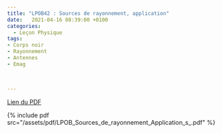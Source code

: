 ```yaml
---
title: "LPOB42 : Sources de rayonnement, application"
date:   2021-04-16 08:39:00 +0100
categories:
  - Leçon Physique
tags:
- Corps noir
- Rayonnement
- Antennes
- Emag
 


---
```

[Lien du PDF](/assets/pdf/LPOB_Sources_de_rayonnement_Application_s_.pdf)

{% include pdf src="/assets/pdf/LPOB_Sources_de_rayonnement_Application_s_.pdf" %}
